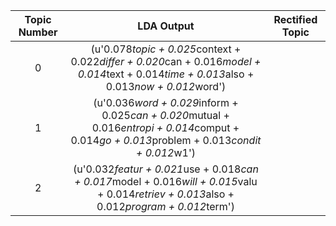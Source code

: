 |Topic Number   | LDA Output     | Rectified Topic|
|:-------------:|:-------------: |:-------------:|
| 0 |(u'0.078*topic + 0.025*context + 0.022*differ + 0.020*can + 0.016*model + 0.014*text + 0.014*time + 0.013*also + 0.013*now + 0.012*word')     |  | 
| 1 | (u'0.036*word + 0.029*inform + 0.025*can + 0.020*mutual + 0.016*entropi + 0.014*comput + 0.014*go + 0.013*problem + 0.013*condit + 0.012*w1')      || 
| 2  | (u'0.032*featur + 0.021*use + 0.018*can + 0.017*model + 0.016*will + 0.015*valu + 0.014*retriev + 0.013*also + 0.012*program + 0.012*term') |  | 
